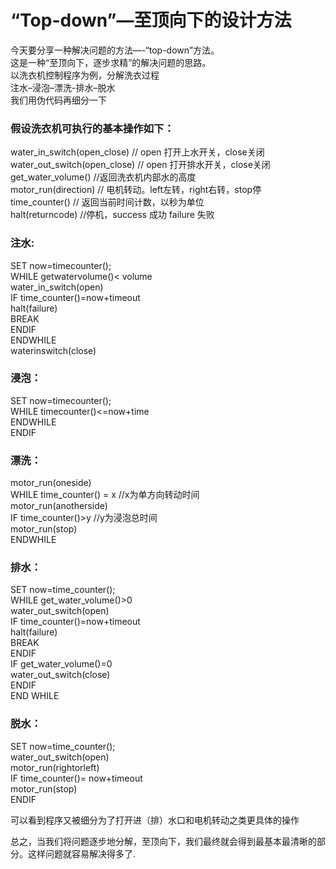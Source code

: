 # “Top-down”—至顶向下的设计方法
今天要分享一种解决问题的方法—-“top-down”方法。     
这是一种“至顶向下，逐步求精”的解决问题的思路。   
以洗衣机控制程序为例，分解洗衣过程      
注水–浸泡–漂洗-排水–脱水      
我们用伪代码再细分一下   

### 假设洗衣机可执行的基本操作如下：<br> 
water_in_switch(open_close)  // open 打开上水开关，close关闭    
    water_out_switch(open_close)  // open 打开排水开关，close关闭    
        get_water_volume()  //返回洗衣机内部水的高度    
motor_run(direction) // 电机转动。left左转，right右转，stop停    
time_counter() // 返回当前时间计数，以秒为单位    
halt(returncode) //停机，success 成功 failure 失败      

### 注水:       
  SET now=timecounter();   
  WHILE getwatervolume()< volume   
    water_in_switch(open)   
    IF time_counter()=now+timeout   
      halt(failure)   
      BREAK   
    ENDIF   
  ENDWHILE   
  waterinswitch(close)    
### 浸泡：   
SET now=timecounter();   
WHILE timecounter()<=now+time   
ENDWHILE  
ENDIF   
### 漂洗：   
motor_run(oneside)   
WHILE  time_counter() = x   //x为单方向转动时间     
motor_run(anotherside)    
IF  time_counter()>y     //y为浸泡总时间   
motor_run(stop)   
ENDWHILE   
### 排水：   
SET now=time_counter();   
WHILE get_water_volume()>0    
water_out_switch(open)    
    IF time_counter()=now+timeout   
    halt(failure)   
    BREAK   
    ENDIF   
IF get_water_volume()=0   
water_out_switch(close)   
ENDIF    
END WHILE     
### 脱水：   
SET now=time_counter();  
water_out_switch(open)   
motor_run(rightorleft)   
IF time_counter()= now+timeout     
motor_run(stop)   
ENDIF   

可以看到程序又被细分为了打开进（排）水口和电机转动之类更具体的操作   

总之，当我们将问题逐步地分解，至顶向下，我们最终就会得到最基本最清晰的部分。这样问题就容易解决得多了. 
